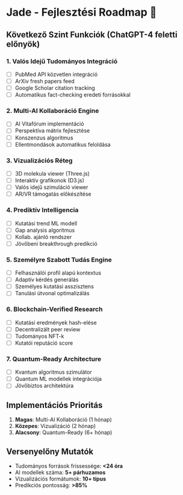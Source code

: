 
# Jade - Fejlesztési Roadmap 🚀

## Következő Szint Funkciók (ChatGPT-4 feletti előnyök)

### 1. Valós Idejű Tudományos Integráció
- [ ] PubMed API közvetlen integráció
- [ ] ArXiv fresh papers feed
- [ ] Google Scholar citation tracking
- [ ] Automatikus fact-checking eredeti forrásokkal

### 2. Multi-AI Kollaboráció Engine
- [ ] AI Vitafórum implementáció
- [ ] Perspektíva mátrix fejlesztése
- [ ] Konszenzus algoritmus
- [ ] Ellentmondások automatikus feloldása

### 3. Vizualizációs Réteg
- [ ] 3D molekula viewer (Three.js)
- [ ] Interaktív grafikonok (D3.js)
- [ ] Valós idejű szimuláció viewer
- [ ] AR/VR támogatás előkészítése

### 4. Prediktív Intelligencia
- [ ] Kutatási trend ML modell
- [ ] Gap analysis algoritmus
- [ ] Kollab. ajánló rendszer
- [ ] Jövőbeni breakthrough predikció

### 5. Személyre Szabott Tudás Engine
- [ ] Felhasználói profil alapú kontextus
- [ ] Adaptív kérdés generálás
- [ ] Személyes kutatási asszisztens
- [ ] Tanulási útvonal optimalizálás

### 6. Blockchain-Verified Research
- [ ] Kutatási eredmények hash-elése
- [ ] Decentralizált peer review
- [ ] Tudományos NFT-k
- [ ] Kutatói reputáció score

### 7. Quantum-Ready Architecture
- [ ] Kvantum algoritmus szimulátor
- [ ] Quantum ML modellek integrációja
- [ ] Jövőbiztos architektúra

## Implementációs Prioritás
1. **Magas**: Multi-AI Kollaboráció (1 hónap)
2. **Közepes**: Vizualizáció (2 hónap)  
3. **Alacsony**: Quantum-Ready (6+ hónap)

## Versenyelőny Mutatók
- Tudományos források frissessége: **<24 óra**
- AI modellek száma: **5+ párhuzamos**
- Vizualizációs formátumok: **10+ típus**
- Predikciós pontosság: **>85%**
